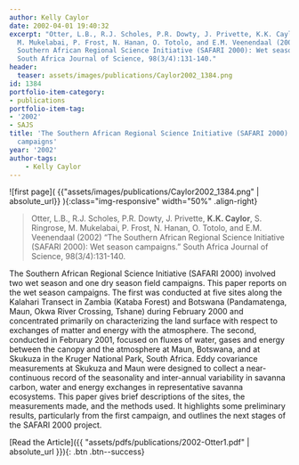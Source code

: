 ```yaml
---
author: Kelly Caylor
date: 2002-04-01 19:40:32
excerpt: "Otter, L.B., R.J. Scholes, P.R. Dowty, J. Privette, K.K. Caylor, S. Ringrose,
  M. Mukelabai, P. Frost, N. Hanan, O. Totolo, and E.M. Veenendaal (2002) \u201CThe
  Southern African Regional Science Initiative (SAFARI 2000): Wet season campaigns.\u201D
  South Africa Journal of Science, 98(3/4):131-140."
header:
  teaser: assets/images/publications/Caylor2002_1384.png
id: 1384
portfolio-item-category:
- publications
portfolio-item-tag:
- '2002'
- SAJS
title: 'The Southern African Regional Science Initiative (SAFARI 2000): Wet season
  campaigns'
year: '2002'
author-tags:
    - Kelly Caylor
---
```


![first page]( {{"assets/images/publications/Caylor2002_1384.png" | absolute_url}} ){:class="img-responsive" width="50%" .align-right}

> Otter, L.B., R.J. Scholes, P.R. Dowty, J. Privette, **K.K. Caylor**, S. Ringrose, M. Mukelabai, P. Frost, N. Hanan, O. Totolo, and E.M. Veenendaal (2002) “The Southern African Regional Science Initiative (SAFARI 2000): Wet season campaigns.” South Africa Journal of Science, 98(3/4):131-140.


The Southern African Regional Science Initiative (SAFARI 2000) involved two wet season and one dry season field campaigns. This paper reports on the wet season campaigns. The first was conducted at five sites along the Kalahari Transect in Zambia (Kataba Forest) and Botswana (Pandamatenga, Maun, Okwa River Crossing, Tshane) during February 2000 and concentrated primarily on characterizing the land surface with respect to exchanges of matter and energy with the atmosphere. The second, conducted in February 2001, focused on fluxes of water, gases and energy between the canopy and the atmosphere at Maun, Botswana, and at Skukuza in the Kruger National Park, South Africa. Eddy covariance measurements at Skukuza and Maun were designed to collect a near-continuous record of the seasonality and inter-annual variability in savanna carbon, water and energy exchanges in representative savanna ecosystems. This paper gives brief descriptions of the sites, the measurements made, and the methods used. It highlights some preliminary results, particularly from the first campaign, and outlines the next stages of the SAFARI 2000 project.


[Read the Article]({{ "assets/pdfs/publications/2002-Otter1.pdf" | absolute_url }}){: .btn .btn--success}